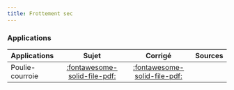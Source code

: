 ```yaml
---
title: Frottement sec 
---
```


### Applications 
 
| Applications | Sujet | Corrigé | Sources  | 
| :-------------- | :---: | :-----: | :------: | 
| Poulie-courroie | [:fontawesome-solid-file-pdf:](http://xpessoles-cpge.fr/pdf/Cy_11_Ch_02_Application_01_Poulie_Sujet.pdf) | [:fontawesome-solid-file-pdf:](http://xpessoles-cpge.fr/pdf/Cy_11_Ch_02_Application_01_Poulie_Corrige.pdf) | 

